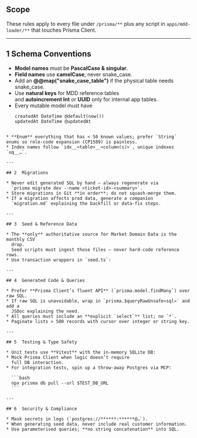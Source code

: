 ## Scope
These rules apply to every file under `/prisma/**` plus any script in
`apps/mdd-loader/**` that touches Prisma Client.

---

## 1  Schema Conventions
- **Model names** must be **PascalCase & singular**.
- **Field names** use **camelCase**; never snake_case.
- Add an **@@map("snake_case_table")** if the physical table needs snake_case.
- Use **natural keys** for MDD reference tables  
  and **autoincrement Int** or **UUID** only for internal app tables.
- Every mutable model must have  
  ```prisma
  createdAt DateTime @default(now())
  updatedAt DateTime @updatedAt
````

* **Enum** everything that has < 50 known values; prefer `String` enums so role-code expansion (CP1589) is painless.
* Index names follow `idx__<table>__<column(s)>`, unique indexes `uq__…`.

---

## 2  Migrations

* Never edit generated SQL by hand – always regenerate via
  `prisma migrate dev --name <ticket-id>-<summary>`.
* Store migrations in Git **in order**; do not squash-merge them.
* If a migration affects prod data, generate a companion
  `migration.md` explaining the backfill or data-fix steps.

---

## 3  Seed & Reference Data

* The **only** authoritative source for Market Domain Data is the monthly CSV
  drop.
  Seed scripts must ingest those files – never hard-code reference rows.
* Use transaction wrappers in `seed.ts`:

---

## 4  Generated Code & Queries

* Prefer **Prisma Client’s fluent API** (`prisma.model.findMany`) over raw SQL.
* If raw SQL is unavoidable, wrap in `prisma.$queryRawUnsafe«sql»` and add a
  JSDoc explaining the need.
* All queries must include an **explicit `select`** list; no `*`.
* Paginate lists > 500 records with cursor over integer or string key.

---

## 5  Testing & Type Safety

* Unit tests use **Vitest** with the in-memory SQLite DB:
* Mock Prisma Client when logic doesn’t require
  full DB interaction.
* For integration tests, spin up a throw-away Postgres via MCP:

  ```bash
  npx prisma db pull --url $TEST_DB_URL
  ```

---

## 6  Security & Compliance

* Mask secrets in logs (`postgres://******:******@…`).
* When generating seed data, never include real customer information.
* Use parameterised queries; **no string concatenation** into SQL.
